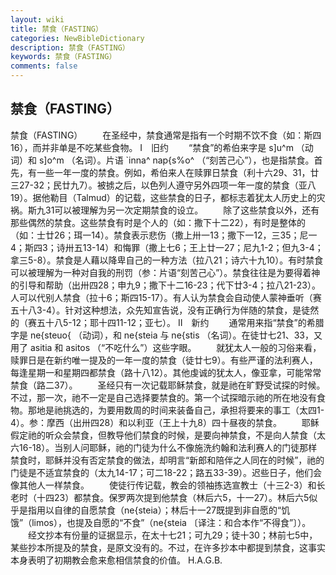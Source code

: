 ```yaml
---
layout: wiki
title: 禁食（FASTING）
categories: NewBibleDictionary
description: 禁食（FASTING）
keywords: 禁食（FASTING）
comments: false
---
```


## 禁食（FASTING）



禁食（FASTING）
　　在圣经中，禁食通常是指有一个时期不饮不食（如：斯四16），而并非单是不吃某些食物。
Ⅰ　旧约
　　“禁食”的希伯来字是 s]u^m （动词）和 s]o^m （名词）。片语 `inna^ nap{s%o^ （“刻苦己心”），也是指禁食。首先，有一些一年一度的禁食。例如，希伯来人在赎罪日禁食（利十六29、31，廿三27-32；民廿九7）。被掳之后，以色列人遵守另外四项一年一度的禁食（亚八19）。据他勒目（Talmud）的记载，这些禁食的日子，都标志着犹太人历史上的灾祸。斯九31可以被理解为另一次定期禁食的设立。
　　除了这些禁食以外，还有那些偶然的禁食。这些禁食有时是个人的（如：撒下十二22），有时是整体的（如：士廿26；珥一14）。禁食表示悲伤（撒上卅一13；撒下一12，三35；尼一4；斯四3；诗卅五13-14）和悔罪（撒上七6；王上廿一27；尼九1-2；但九3-4；拿三5-8）。禁食是人藉以降卑自己的一种方法（拉八21；诗六十九10）。有时禁食可以被理解为一种对自我的刑罚（参：片语“刻苦己心”）。禁食往往是为要得着神的引导和帮助（出卅四28；申九9；撒下十二16-23；代下廿3-4；拉八21-23）。人可以代别人禁食（拉十6；斯四15-17）。有人认为禁食会自动使人蒙神垂听（赛五十八3-4）。针对这种想法，众先知宣告说，没有正确行为伴随的禁食，是徒然的（赛五十八5-12；耶十四11-12；亚七）。
Ⅱ　新约
　　通常用来指“禁食”的希腊字是 ne{steuo{ （动词），和 ne{steia 与 ne{stis （名词）。在徒廿七21、33，又用了 asitia 和 asitos （“不吃什么”）这些字眼。
　　就犹太人一般的习俗来看，赎罪日是在新约唯一提及的一年一度的禁食（徒廿七9）。有些严谨的法利赛人，每逢星期一和星期四都禁食（路十八12）。其他虔诚的犹太人，像亚拿，可能常常禁食（路二37）。
　　圣经只有一次记载耶稣禁食，就是祂在旷野受试探的时候。不过，那一次，祂不一定是自己选择要禁食的。第一个试探暗示祂的所在地没有食物。那地是祂挑选的，为要用数周的时间来装备自己，承担将要来的事工（太四1-4）。参：摩西（出卅四28）和以利亚（王上十九8）四十昼夜的禁食。
　　耶稣假定祂的听众会禁食，但教导他们禁食的时候，是要向神禁食，不是向人禁食（太六16-18）。当别人问耶稣，祂的门徒为什么不像施洗约翰和法利赛人的门徒那样禁食时，耶稣并没有否定禁食的做法，却明言“新郎和陪伴之人同在的时候”，祂的门徒是不适宜禁食的（太九14-17；可二18-22；路五33-39）。迟些日子，他们会像其他人一样禁食。
　　使徒行传记载，教会的领袖拣选宣教士（十三2-3）和长老时（十四23）都禁食。保罗两次提到他禁食（林后六5，十一27）。林后六5似乎是指用以自律的自愿禁食（ne{steia）；林后十一27既提到非自愿的“饥饿”（limos），也提及自愿的“不食”（ne{steia 〔译注：和合本作“不得食”〕）。
　　经文抄本有份量的证据显示，在太十七21；可九29；徒十30；林前七5中，某些抄本所提及的禁食，是原文没有的。不过，在许多抄本中都提到禁食，这事实本身表明了初期教会愈来愈相信禁食的价值。
H.A.G.B.




